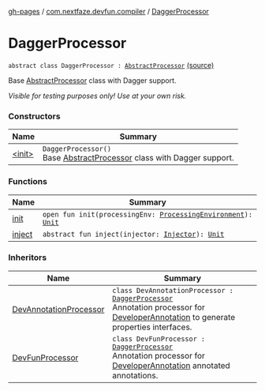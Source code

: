 [gh-pages](../../index.md) / [com.nextfaze.devfun.compiler](../index.md) / [DaggerProcessor](./index.md)

# DaggerProcessor

`abstract class DaggerProcessor : `[`AbstractProcessor`](http://docs.oracle.com/javase/6/docs/api/javax/annotation/processing/AbstractProcessor.html) [(source)](https://github.com/NextFaze/dev-fun/tree/master/devfun-compiler/src/main/java/com/nextfaze/devfun/compiler/Dagger.kt#L53)

Base [AbstractProcessor](http://docs.oracle.com/javase/6/docs/api/javax/annotation/processing/AbstractProcessor.html) class with Dagger support.

*Visible for testing purposes only! Use at your own risk.*

### Constructors

| Name | Summary |
|---|---|
| [&lt;init&gt;](-init-.md) | `DaggerProcessor()`<br>Base [AbstractProcessor](http://docs.oracle.com/javase/6/docs/api/javax/annotation/processing/AbstractProcessor.html) class with Dagger support. |

### Functions

| Name | Summary |
|---|---|
| [init](init.md) | `open fun init(processingEnv: `[`ProcessingEnvironment`](http://docs.oracle.com/javase/6/docs/api/javax/annotation/processing/ProcessingEnvironment.html)`): `[`Unit`](https://kotlinlang.org/api/latest/jvm/stdlib/kotlin/-unit/index.html) |
| [inject](inject.md) | `abstract fun inject(injector: `[`Injector`](../-injector/index.md)`): `[`Unit`](https://kotlinlang.org/api/latest/jvm/stdlib/kotlin/-unit/index.html) |

### Inheritors

| Name | Summary |
|---|---|
| [DevAnnotationProcessor](../-dev-annotation-processor/index.md) | `class DevAnnotationProcessor : `[`DaggerProcessor`](./index.md)<br>Annotation processor for [DeveloperAnnotation](../../com.nextfaze.devfun/-developer-annotation/index.md) to generate properties interfaces. |
| [DevFunProcessor](../-dev-fun-processor/index.md) | `class DevFunProcessor : `[`DaggerProcessor`](./index.md)<br>Annotation processor for [DeveloperAnnotation](../../com.nextfaze.devfun/-developer-annotation/index.md) annotated annotations. |
